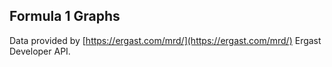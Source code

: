 ## Formula 1 Graphs

Data provided by [https://ergast.com/mrd/](https://ergast.com/mrd/) Ergast Developer API.
